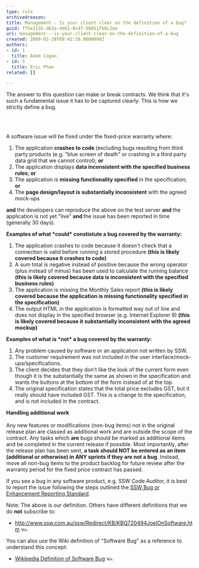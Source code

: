 ```yaml
---
type: rule
archivedreason: 
title: Management - Is your client clear on the definition of a bug?
guid: ff5e3135-d63a-4d61-8c4f-56051fb8c2ee
uri: management---is-your-client-clear-on-the-definition-of-a-bug
created: 2009-02-28T09:42:39.0000000Z
authors:
- id: 1
  title: Adam Cogan
- id: 3
  title: Eric Phan
related: []

---
```



The answer to this question can make or break contracts. We think that it's such a fundamental issue it has to be captured clearly. This is how we strictly define a bug. 

<br><excerpt class='endintro'></excerpt><br>

  <p>A software issue will be fixed under the fixed-price warranty where&#58; </p>
<ol>
    <li>The application <strong>crashes to code </strong>(excluding bugs&#160;resulting from&#160;third party products (e.g. &quot;blue screen of death&quot; or crashing in a third party data grid that we cannot control); <strong>or </strong></li>
    <li>The application displays <strong>data inconsistent with the specified business rules</strong>;<strong> or</strong> </li>
    <li>The application is <strong>missing functionality&#160;<strong>specified&#160;</strong></strong>in the specification; <strong>or</strong> </li>
    <li>The <strong>page design/layout is substantially inconsistent</strong> with the agreed mock-ups </li>
</ol>
<p><strong>and </strong>the developers can reproduce the above on the test server <strong>and </strong>the application is not yet &quot;live&quot; <strong>and </strong>the issue has been reported in time (generally 30 days).</p>
<strong>Examples of what *could* constistute a bug covered by the warranty&#58;</strong>
<ol>
    <li>The application crashes to code&#160;because it doesn't check that a connection is valid before running a stored procedure <strong>(this is likely covered because it crashes to code)</strong> </li>
    <li>A sum total is negative instead of positive because the wrong operator (plus instead of minus) has been used to calculate the running balance <strong>(this is likely&#160;covered because data is inconsistent with the specified business rules)</strong> </li>
    <li>The application is missing the Monthly Sales report <strong>(this is likely covered because the application is missing functionality specified in the specification)</strong> </li>
    <li>The output HTML in the application is formatted way out of line and does not display in the specified browser (e.g. Internet Explorer 9) <strong>(this is likely covered because it substantially inconsistent with the agreed mockup)</strong> </li>
</ol>
<strong>Examples of what is *not* a bug covered by the warranty&#58;</strong>
<ol>
    <li>Any problem caused by software or an application not written by SSW. </li>
    <li>The customer requirement was not included in the user interface/mock-ups/specifications. </li>
    <li>The client decides that they don't like the look of the current form even though it is the substantially the same as shown in the specification and wants the buttons at the bottom of the form instead of at the top. </li>
    <li>The original specification states that the total price excludes GST, but it really should have included GST. This is a change to the specification, and is not included in the contract. </li>
</ol>
<p><strong>Handling additional work</strong><br>
<br>
Any new features or modifications (non-bug items) not in the original release plan are classed as additional work and are outside the scope of the contract. Any tasks which <strong>are</strong> bugs should be marked as additional items and be completed in the current release if possible. Most importantly, after the release plan has been sent, <strong>a task should NOT be entered as an item (additional or otherwise) in ANY sprints if they are not a bug</strong>. Instead, move all non-bug items to the product backlog for future review after the warranty period for the fixed price contract has passed.</p>
<p>If you see a bug in any software product, e.g. SSW Code Auditor, it is best to report the issue following the steps outlined the <a href="http&#58;//www.ssw.com.au/ssw/Standards/Support/BugReportOrEnhancement.aspx">SSW Bug or Enhancement Reporting Standard</a>.</p>
<div class="greyBox">Note&#58; The above is our definition. Others have different definitions that we do <strong>not</strong> subscribe to&#58;
<ul>
    <li><a href="http&#58;//www.ssw.com.au/ssw/Redirect/KB/KBQ720494JoelOnSoftware.htm" target="_blank">http&#58;//www.ssw.com.au/ssw/Redirect/KB/KBQ720494JoelOnSoftware.htm</a>&#160;<img width="17" height="11" alt="You are about to leave the SSW site" src="http&#58;//www.ssw.com.au/ssw/Images/LeaveSite.gif" /> </li>
</ul>
</div>
<div class="greyBox">You can also use the Wiki definition of &quot;Software Bug&quot; as a reference to understand this concept&#58;
<ul>
    <li><a href="http&#58;//en.wikipedia.org/wiki/Software_bug">Wikipedia Definition of Software Bug</a>&#160;<img width="17" height="11" alt="You are about to leave the SSW site" src="http&#58;//www.ssw.com.au/ssw/Images/LeaveSite.gif" /> </li>
</ul>
</div>



